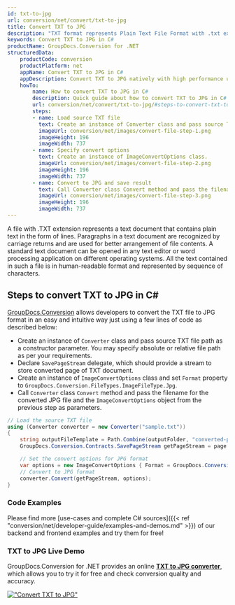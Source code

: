 ```yaml
---
id: txt-to-jpg
url: conversion/net/convert/txt-to-jpg
title: Convert TXT to JPG
description: "TXT format represents Plain Text File Format with .txt extension. Learn how to convert TXT to JPG file programmatically in C# language using GroupDocs.Conversion for .NET library."
keywords: Convert TXT to JPG in C#
productName: GroupDocs.Conversion for .NET
structuredData:
    productCode: conversion
    productPlatform: net
    appName: Convert TXT to JPG in C#
    appDescription: Convert TXT to JPG natively with high performance using C# language and server side GroupDocs.Conversion for .NET APIs, without the use of any software like Microsoft or Open Office.
    howTo:
        name: How to convert TXT to JPG in C# 
        description: Quick guide about how to convert TXT to JPG in C# with high performance and accuracy.
        url: conversion/net/convert/txt-to-jpg/#steps-to-convert-txt-to-jpg-in-c
        steps:
        - name: Load source TXT file 
          text: Create an instance of Converter class and pass source TXT file path as a constructor parameter. You may specify absolute or relative file path as per your requirements. 
          imageUrl: conversion/net/images/convert-file-step-1.png
          imageHeight: 196
          imageWidth: 737
        - name: Specify convert options 
          text: Create an instance of ImageConvertOptions class.
          imageUrl: conversion/net/images/convert-file-step-2.png
          imageHeight: 196
          imageWidth: 737
        - name: Convert to JPG and save result 
          text: Call Converter class Convert method and pass the filename for the converted HTML file and the ImageConvertOptions object from the previous step as parameters.
          imageUrl: conversion/net/images/convert-file-step-3.png
          imageHeight: 196
          imageWidth: 737
---
```


A file with .TXT extension represents a text document that contains plain text in the form of lines. Paragraphs in a text document are recognized by carriage returns and are used for better arrangement of file contents. A standard text document can be opened in any text editor or word processing application on different operating systems. All the text contained in such a file is in human-readable format and represented by sequence of characters.

## Steps to convert TXT to JPG in C#

[GroupDocs.Conversion](https://products.groupdocs.com/conversion/net) allows developers to convert the TXT file to JPG format in an easy and intuitive way just using a few lines of code as described below:

* Create an instance of `Converter` class and pass source TXT file path as a constructor parameter. You may specify absolute or relative file path as per your requirements. 
* Declare `SavePageStream` delegate, which should provide a stream to store converted page of TXT document.
* Create an instance of `ImageConvertOptions` class and set `Format` property to `GroupDocs.Conversion.FileTypes.ImageFileType.Jpg`.
* Call `Converter` class `Convert` method and pass the filename for the converted JPG file and the `ImageConvertOptions` object from the previous step as parameters.

```csharp
// Load the source TXT file
using (Converter converter = new Converter("sample.txt"))
{
    string outputFileTemplate = Path.Combine(outputFolder, "converted-page-{0}.jpg");
    GroupDocs.Conversion.Contracts.SavePageStream getPageStream = page => new FileStream(string.Format(outputFileTemplate, page), FileMode.Create);

    // Set the convert options for JPG format
    var options = new ImageConvertOptions { Format = GroupDocs.Conversion.FileTypes.ImageFileType.Jpg };   
    // Convert to JPG format
    converter.Convert(getPageStream, options);
}
```

### Code Examples

Please find more [use-cases and complete C# sources]({{< ref "conversion/net/developer-guide/examples-and-demos.md" >}}) of our backend and frontend examples and try them for free!

### TXT to JPG Live Demo

GroupDocs.Conversion for .NET provides an online [**TXT to JPG converter**](https://products.groupdocs.app/conversion/txt-to-jpg), which allows you to try it for free and check conversion quality and accuracy.

[!["Convert TXT to JPG"](conversion/net/images/convert-to-jpg/convert-txt-to-jpg.png)](https://products.groupdocs.app/conversion/txt-to-jpg)
